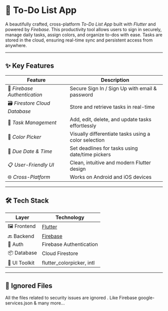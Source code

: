 # 📝 To-Do List App

A beautifully crafted, cross-platform *To-Do List App* built with *Flutter* and powered by *Firebase*. This productivity tool allows users to sign in securely, manage daily tasks, assign colors, and organize to-dos with ease. Tasks are stored in the cloud, ensuring real-time sync and persistent access from anywhere.

---

## ✨ Key Features

| Feature | Description |
|--------|-------------|
| 🔐 *Firebase Authentication* | Secure Sign In / Sign Up with email & password |
| 🗃 *Firestore Cloud Database* | Store and retrieve tasks in real-time |
| 📝 *Task Management* | Add, edit, delete, and update tasks effortlessly |
| 🎨 *Color Picker* | Visually differentiate tasks using a color selection |
| 📆 *Due Date & Time* | Set deadlines for tasks using date/time pickers |
| 📋 *User-Friendly UI* | Clean, intuitive and modern Flutter design |
| 🌐 *Cross-Platform* | Works on Android and iOS devices |

---

## 🛠 Tech Stack

| Layer        | Technology                         |
|--------------|-------------------------------------|
| 🖼 Frontend   | [Flutter](https://flutter.dev)       |
| 🔙 Backend    | [Firebase](https://firebase.google.com) |
| 🔐 Auth       | Firebase Authentication             |
| 📦 Database   | Cloud Firestore                    |
| 🎨 UI Toolkit | flutter_colorpicker, intl       |

---

## 🙁 Ignored Files 
All the files related to security issues are ignored . Like Firebase google-services.json &  many more...

